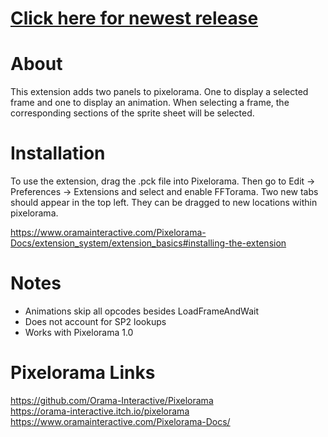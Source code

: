 # [Click here for newest release](https://github.com/mrgudenheim/FFTorama/releases)

# About
This extension adds two panels to pixelorama. One to display a selected frame and one to display an animation. When selecting a frame, the corresponding sections of the sprite sheet will be selected.

# Installation
To use the extension, drag the .pck file into Pixelorama. Then go to Edit -> Preferences -> Extensions and select and enable FFTorama.
Two new tabs should appear in the top left. They can be dragged to new locations within pixelorama.

https://www.oramainteractive.com/Pixelorama-Docs/extension_system/extension_basics#installing-the-extension

# Notes
- Animations skip all opcodes besides LoadFrameAndWait
- Does not account for SP2 lookups
- Works with Pixelorama 1.0

# Pixelorama Links
https://github.com/Orama-Interactive/Pixelorama  
https://orama-interactive.itch.io/pixelorama  
https://www.oramainteractive.com/Pixelorama-Docs/